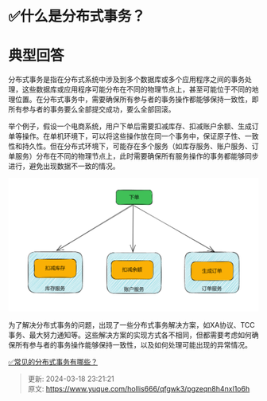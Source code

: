 # ✅什么是分布式事务？

# 典型回答


分布式事务是指在分布式系统中涉及到多个数据库或多个应用程序之间的事务处理，这些数据库或应用程序可能分布在不同的物理节点上，甚至可能位于不同的地理位置。在分布式事务中，需要确保所有参与者的事务操作都能够保持一致性，即所有参与者的事务要么全部提交成功，要么全部回滚。



举个例子，假设一个电商系统，用户下单后需要扣减库存、扣减账户余额、生成订单等操作。在单机环境下，可以将这些操作放在同一个事务中，保证原子性、一致性和持久性。但在分布式环境下，可能存在多个服务（如库存服务、账户服务、订单服务）分布在不同的物理节点上，此时需要确保所有服务操作的事务都能够同步进行，避免出现数据不一致的情况。



![1676881543275-37945847-f932-4fb4-8667-97a1fcff629d.png](./img/x6cQwPTsXt0J1R0Y/1676881543275-37945847-f932-4fb4-8667-97a1fcff629d-490171.png)



为了解决分布式事务的问题，出现了一些分布式事务解决方案，如XA协议、TCC事务、最大努力通知等。这些解决方案的实现方式各不相同，但都需要考虑如何确保所有参与者的事务操作能够保持一致性，以及如何处理可能出现的异常情况。



[✅常见的分布式事务有哪些？](https://www.yuque.com/hollis666/qfgwk3/yr0lu6)



> 更新: 2024-03-18 23:21:21  
> 原文: <https://www.yuque.com/hollis666/qfgwk3/pgzeqn8h4nxl1o6h>